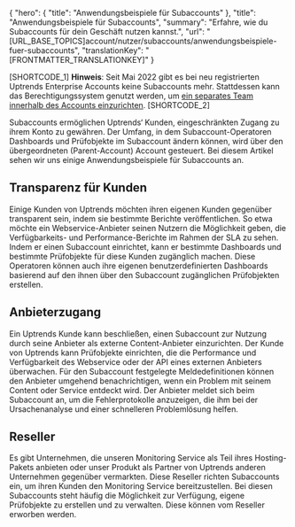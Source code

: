 {
  "hero": {
    "title": "Anwendungsbeispiele für Subaccounts"
  },
  "title": "Anwendungsbeispiele für Subaccounts",
  "summary": "Erfahre, wie du Subaccounts für dein Geschäft nutzen kannst.",
  "url": "[URL_BASE_TOPICS]account/nutzer/subaccounts/anwendungsbeispiele-fuer-subaccounts",
  "translationKey": "[FRONTMATTER_TRANSLATIONKEY]"
}

[SHORTCODE_1] **Hinweis**: Seit Mai 2022 gibt es bei neu registrierten Uptrends Enterprise Accounts keine Subaccounts mehr. Stattdessen kann das Berechtigungssystem genutzt werden, um [ein separates Team innerhalb des Accounts einzurichten]([LINK_URL_1]). [SHORTCODE_2]

Subaccounts ermöglichen Uptrends‘ Kunden, eingeschränkten Zugang zu ihrem Konto zu gewähren. Der Umfang, in dem Subaccount-Operatoren Dashboards und Prüfobjekte im Subaccount ändern können, wird über den übergeordneten (Parent-Account) Account gesteuert. Bei diesem Artikel sehen wir uns einige Anwendungsbeispiele für Subaccounts an.

## Transparenz für Kunden

Einige Kunden von Uptrends möchten ihren eigenen Kunden gegenüber transparent sein, indem sie bestimmte Berichte veröffentlichen. So etwa möchte ein Webservice-Anbieter seinen Nutzern die Möglichkeit geben, die Verfügbarkeits- und Performance-Berichte im Rahmen der SLA zu sehen. Indem er einen Subaccount einrichtet, kann er bestimmte Dashboards und bestimmte Prüfobjekte für diese Kunden zugänglich machen. Diese Operatoren können auch ihre eigenen benutzerdefinierten Dashboards basierend auf den ihnen über den Subaccount zugänglichen Prüfobjekten erstellen.

## Anbieterzugang

Ein Uptrends Kunde kann beschließen, einen Subaccount zur Nutzung durch seine Anbieter als externe Content-Anbieter einzurichten.  Der Kunde von Uptrends kann Prüfobjekte einrichten, die die Performance und Verfügbarkeit des Webservice oder der API eines externen Anbieters überwachen. Für den Subaccount festgelegte Meldedefinitionen können den Anbieter umgehend benachrichtigen, wenn ein Problem mit seinem Content oder Service entdeckt wird. Der Anbieter meldet sich beim Subaccount an, um die Fehlerprotokolle anzuzeigen, die ihm bei der Ursachenanalyse und einer schnelleren Problemlösung helfen.

## Reseller

Es gibt Unternehmen, die unseren Monitoring Service als Teil ihres Hosting-Pakets anbieten oder unser Produkt als Partner von Uptrends anderen Unternehmen gegenüber vermarkten. Diese Reseller richten Subaccounts ein, um ihren Kunden den Monitoring Service bereitzustellen. Bei diesen Subaccounts steht häufig die Möglichkeit zur Verfügung, eigene Prüfobjekte zu erstellen und zu verwalten. Diese können vom Reseller erworben werden.
